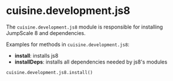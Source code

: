 # cuisine.development.js8

The `cuisine.development.js8` module is responsible for installing JumpScale 8 and dependencies.


Examples for methods in `cuisine.development.js8`:
- **install**: installs js8
- **installDeps**: installs all dependencies needed by js8's modules

```python
cuisine.development.js8.install()
```